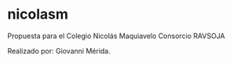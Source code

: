 # nicolasm

Propuesta para el Colegio Nicolás Maquiavelo
Consorcio RAVSOJA

Realizado por: Giovanni Mérida.

